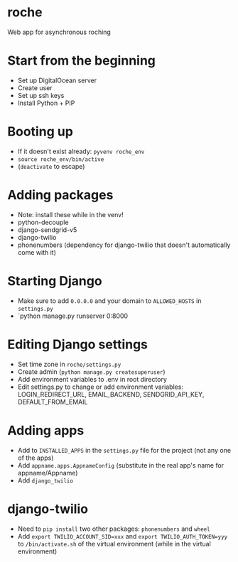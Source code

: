 # roche
Web app for asynchronous roching

# Start from the beginning
* Set up DigitalOcean server
* Create user
* Set up ssh keys
* Install Python + PIP

# Booting up
* If it doesn't exist already: `pyvenv roche_env`
* `source roche_env/bin/active`
* (`deactivate` to escape)

# Adding packages
* Note: install these while in the venv!
* python-decouple
* django-sendgrid-v5
* django-twilio
* phonenumbers (dependency for django-twilio that doesn't automatically come with it)

# Starting Django
* Make sure to add `0.0.0.0` and your domain to `ALLOWED_HOSTS` in `settings.py`
* `python manage.py runserver 0:8000

# Editing Django settings
* Set time zone in `roche/settings.py`
* Create admin (`python manage.py createsuperuser`)
* Add environment variables to .env in root directory
* Edit settings.py to change or add environment variables: LOGIN_REDIRECT_URL, EMAIL_BACKEND, SENDGRID_API_KEY, DEFAULT_FROM_EMAIL

# Adding apps
* Add to `INSTALLED_APPS` in the `settings.py` file for the project (not any one of the apps)
* Add `appname.apps.AppnameConfig` (substitute in the real app's name for appname/Appname)
* Add `django_twilio`

# django-twilio
* Need to `pip install` two other packages: `phonenumbers` and `wheel`
* Add `export TWILIO_ACCOUNT_SID=xxx` and `export TWILIO_AUTH_TOKEN=yyy` to `/bin/activate.sh` of the virtual environment (while in the virtual environment)
